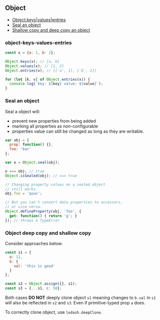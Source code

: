 ## Object

* [Object.keys|values|entries](#object-keys-values-entries)
* [Seal an object](#seal-an-object)
* [Shallow copy and deep copy an object](#object-shallow-copy-and-deep-copy)

### object-keys-values-entries

```js
const x = {a: 1, b: 2};

Object.keys(x); // [a, b]
Object.values(x); // [1, 2]
Object.entries(x); // [['a', 1], ['b', 2]]

for (let [k, v] of Object.entries(x)) {
  console.log(`key: ${key} value: ${value}`);
}
```

### Seal an object

Seal a object will:
- prevent new properties from being added
- marking all properties as non-configurable
- properties value can still be changed as long as they are writable.

```js
var obj = {
  prop: function() {},
  foo: 'bar'
};

var o = Object.seal(obj);

o === obj; // true
Object.isSealed(obj); // === true

// Changing property values on a sealed object
// still works.
obj.foo = 'quux';

// But you can't convert data properties to accessors,
// or vice versa.
Object.defineProperty(obj, 'foo', {
  get: function() { return 'g'; }
}); // throws a TypeError
```

### Object deep copy and shallow copy
Consider approaches below:

```js
const s1 = {
  a: 12,
  b: {
    val: 'this is good'
  }
};

const s2 = Object.assign({}, s1);
const s3 = {...s1, c: 50};
```
Both cases **DO NOT** deeply clone object `s1` meaning changes to `b.val` in `s1` will also be reflected in `s2` and `s3`.  Even if primitive-typed prop `a` does.

To correctly clone object, use `lodash.deepClone`.
